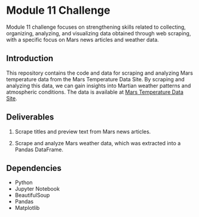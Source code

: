# Module 11 Challenge
Module 11 challenge focuses on strengthening skills related to collecting, organizing, analyzing, and visualizing data obtained through web scraping, with a specific focus on Mars news articles and weather data.

## Introduction
This repository contains the code and data for scraping and analyzing Mars temperature data from the Mars Temperature Data Site.
By scraping and analyzing this data, we can gain insights into Martian weather patterns and atmospheric conditions.
The data is available at [Mars Temperature Data Site](https://static.bc-edx.com/data/web/mars_facts/temperature.html).

## Deliverables
1) Scrape titles and preview text from Mars news articles.

2) Scrape and analyze Mars weather data, which was extracted into a Pandas DataFrame.

## Dependencies
- Python 
- Jupyter Notebook
- BeautifulSoup
- Pandas
- Matplotlib

